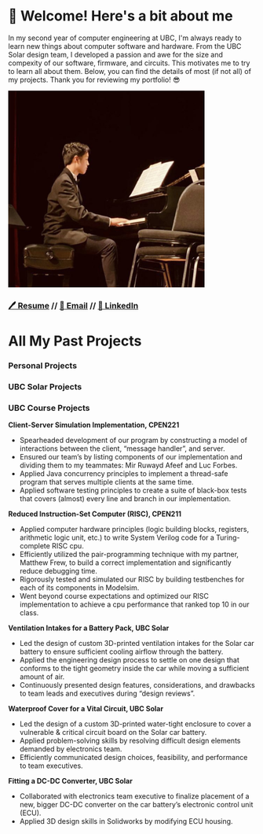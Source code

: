 # 👋 Welcome! Here's a bit about me
In my second year of computer engineering at UBC, I'm always ready to learn new things about computer software and hardware. From the UBC Solar design team, I developed a passion and awe for the size and compexity of our software, firmware, and circuits. This motivates me to try to learn all about them. 
Below, you can find the details of most (if not all) of my projects. Thank you for reviewing my portfolio! 😎

<p id="profile-picture" align="left">
  <img src="https://github.com/m1chellelinn/m1chellelinn/blob/main/me.jpg" width="400" height="400">
</p>

### [🖊️ Resume](https://drive.google.com/file/d/1EUkp7UoIuRPeIUY1dyqDHfLYXq3VJ5aJ/view?usp=sharing) // [📩 Email](mailto:michaellin0902@gmail.com) // [📘 LinkedIn](https://www.linkedin.com/in/lisong-michael-lin/)




# All My Past Projects



### Personal Projects

### UBC Solar Projects

### UBC Course Projects

****************Client-Server Simulation Implementation, CPEN221****************

- Spearheaded development of our program by constructing a model of interactions between the client, “message handler”, and server.
- Ensured our team’s by listing components of our implementation and dividing them to my teammates: Mir Ruwayd Afeef and Luc Forbes.
- Applied Java concurrency principles to implement a thread-safe program that serves multiple clients at the same time.
- Applied software testing principles to create a suite of black-box tests that covers (almost) every line and branch in our implementation.

********Reduced Instruction-Set Computer (RISC), CPEN211********

- Applied computer hardware principles (logic building blocks, registers, arithmetic logic unit, etc.) to write System Verilog code for a Turing-complete RISC cpu.
- Efficiently utilized the pair-programming technique with my partner, Matthew Frew, to build a correct implementation and significantly reduce debugging time.
- Rigorously tested and simulated our RISC by building testbenches for each of its components in  Modelsim.
- Went beyond course expectations and optimized our RISC implementation to achieve a cpu performance that ranked top 10 in our class.

**Ventilation Intakes for a Battery Pack, UBC Solar**

- Led the design of custom 3D-printed ventilation intakes for the Solar car battery to ensure sufficient cooling airflow through the battery.
- Applied the engineering design process to settle on one design that conforms to the tight geometry inside the car while moving a sufficient amount of air.
- Continuously presented design features, considerations, and drawbacks to team leads and executives during “design reviews”.

**Waterproof Cover for a Vital Circuit, UBC Solar**

- Led the design of a custom 3D-printed water-tight enclosure to cover a vulnerable & critical circuit board on the Solar car battery.
- Applied problem-solving skills by resolving difficult design elements demanded by electronics team.
- Efficiently communicated design choices, feasibility, and performance to team executives.

**Fitting a DC-DC Converter, UBC Solar**

- Collaborated with electronics team executive to finalize placement of a new, bigger DC-DC converter on the car battery’s electronic control unit (ECU).
- Applied 3D design skills in Solidworks by modifying ECU housing.
